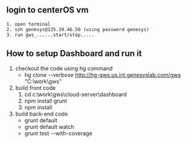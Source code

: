 
## login to centerOS vm
	1. open terminal
	2. ssh genesys@135.39.46.50	(using password genesys)
	3. run gws_......start/stop.....
	
## How to setup Dashboard and run it
1. checkout the code using hg command
	* hg clone --verbose http://hg-gws.us.int.genesyslab.com/gws "C:\work\gws"
2. build front code
	1. cd c:\work\gws\cloud-server\dashboard
	2. npm install grunt
	3. npm install
3. build back-end code
	- grunt default
	- grunt default watch
	- grunt test --with-coverage
	
  

